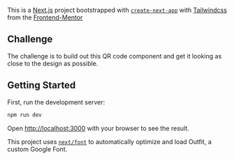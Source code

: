 This is a [Next.js](https://nextjs.org/) project bootstrapped with [`create-next-app`](https://github.com/vercel/next.js/tree/canary/packages/create-next-app) with [Tailwindcss](https://tailwindcss.com/) from the [Frontend-Mentor](https://www.frontendmentor.io/)

## Challenge

The challenge is to build out this QR code component and get it looking as close to the design as possible.

## Getting Started

First, run the development server:

```bash
npm run dev
```

Open [http://localhost:3000](http://localhost:3000) with your browser to see the result.

This project uses [`next/font`](https://nextjs.org/docs/basic-features/font-optimization) to automatically optimize and load Outfit, a custom Google Font.
